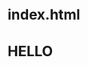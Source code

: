 # index.html
<!doctype html>
<html>
<title> Kendall's page </title>
<body> <h1> HELLO </h1></body>
</html>

